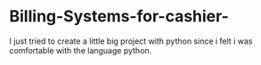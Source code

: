 # Billing-Systems-for-cashier-
I just tried to create a little big project with python since i felt i was comfortable with the language python.
